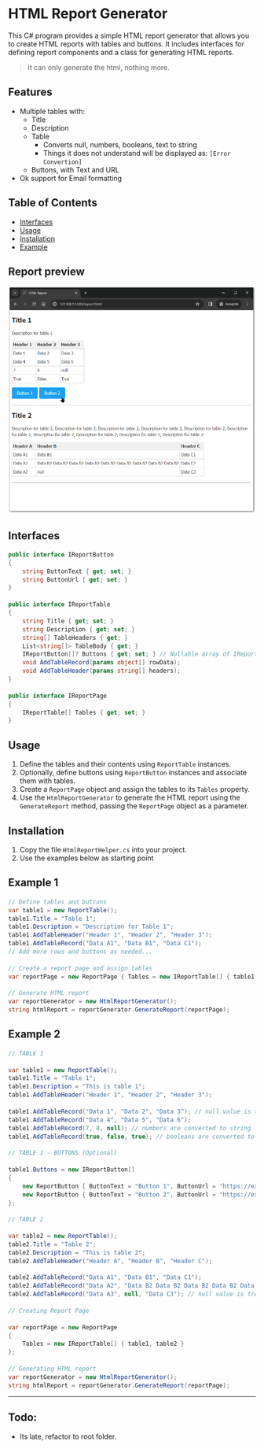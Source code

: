 ﻿# HTML Report Generator

This C# program provides a simple HTML report generator that allows you to create HTML reports with tables and buttons. It includes interfaces for defining report components and a class for generating HTML reports.

> It can only generate the html, nothing more.

## Features
- Multiple tables with:
  - Title
  - Description
  - Table
    - Converts null, numbers, booleans, text to string
    - Things it does not understand will be displayed as: `[Error Convertion]`
  - Buttons, with Text and URL
- Ok support for Email formatting

## Table of Contents

- [Interfaces](#interfaces)
- [Usage](#usage)
- [Installation](#install)
- [Example](#example)

## Report preview

![screenshot](Readme-screenshot.png)

## Interfaces <a name="interfaces"></a>

```csharp
public interface IReportButton
{
    string ButtonText { get; set; }
    string ButtonUrl { get; set; }
}

public interface IReportTable
{
    string Title { get; set; }
    string Description { get; set; }
    string[] TableHeaders { get; }
    List<string[]> TableBody { get; }
    IReportButton[]? Buttons { get; set; } // Nullable array of IReportButton
    void AddTableRecord(params object[] rowData);
    void AddTableHeader(params string[] headers);
}

public interface IReportPage
{
    IReportTable[] Tables { get; set; }
}
```

## Usage <a name="usage"></a>

1. Define the tables and their contents using `ReportTable` instances.
2. Optionally, define buttons using `ReportButton` instances and associate them with tables.
3. Create a `ReportPage` object and assign the tables to its `Tables` property.
4. Use the `HtmlReportGenerator` to generate the HTML report using the `GenerateReport` method, passing the `ReportPage` object as a parameter.

## Installation <a name="install"></a>
1. Copy the file `HtmlReportHelper.cs` into your project.
2. Use the examples below as starting point

## Example 1<a name="example"></a>

```csharp
// Define tables and buttons
var table1 = new ReportTable();
table1.Title = "Table 1";
table1.Description = "Description for Table 1";
table1.AddTableHeader("Header 1", "Header 2", "Header 3");
table1.AddTableRecord("Data A1", "Data B1", "Data C1");
// Add more rows and buttons as needed...

// Create a report page and assign tables
var reportPage = new ReportPage { Tables = new IReportTable[] { table1 /*, other tables...*/ } };

// Generate HTML report
var reportGenerator = new HtmlReportGenerator();
string htmlReport = reportGenerator.GenerateReport(reportPage);
```

## Example 2

```csharp
// TABLE 1

var table1 = new ReportTable();
table1.Title = "Table 1";
table1.Description = "This is table 1";
table1.AddTableHeader("Header 1", "Header 2", "Header 3");

table1.AddTableRecord("Data 1", "Data 2", "Data 3"); // null value is treated as empty string
table1.AddTableRecord("Data 4", "Data 5", "Data 6");
table1.AddTableRecord(7, 8, null); // numbers are converted to string
table1.AddTableRecord(true, false, true); // booleans are converted to string

// TABLE 1 - BUTTONS (Optional)

table1.Buttons = new IReportButton[]
{
    new ReportButton { ButtonText = "Button 1", ButtonUrl = "https://example.com/button1" },
    new ReportButton { ButtonText = "Button 2", ButtonUrl = "https://example.com/button2" }
};

// TABLE 2

var table2 = new ReportTable();
table2.Title = "Table 2";
table2.Description = "This is table 2";
table2.AddTableHeader("Header A", "Header B", "Header C");

table2.AddTableRecord("Data A1", "Data B1", "Data C1");
table2.AddTableRecord("Data A2", "Data B2 Data B2 Data B2 Data B2 Data B2 Data B2 Data B2 Data B2 Data B2 ", "Data C2");
table2.AddTableRecord("Data A3", null, "Data C3"); // null value is treated as empty string

// Creating Report Page

var reportPage = new ReportPage
{
    Tables = new IReportTable[] { table1, table2 }
};

// Generating HTML report
var reportGenerator = new HtmlReportGenerator();
string htmlReport = reportGenerator.GenerateReport(reportPage);
```

---

## Todo:
- Its late, refactor to root folder.